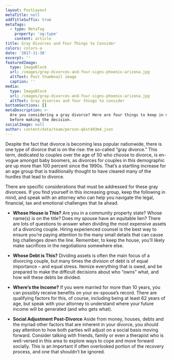 ```yaml
---
layout: PostLayout
metaTitle: null
addTitleSuffix: true
metaTags:
  - type: MetaTag
    property: 'og:type'
    content: article
title: Gray Divorces and Four Things to Consider
colors: colors-a
date: '2017-11-30'
excerpt: ''
featuredImage:
  type: ImageBlock
  url: /images/gray-divorces-and-four-signs-phoenix-arizona.jpg
  altText: Post thumbnail image
  caption: ''
media:
  type: ImageBlock
  url: /images/gray-divorces-and-four-signs-phoenix-arizona.jpg
  altText: Gray divorces and four things to consider
bottomSections: []
metaDescription: >-
  Are you considering a gray divorce? Here are four things to keep in mind
  before making the decision.
socialImage: null
author: content/data/team/person-qkxt493m4.json
---
```

Despite the fact that divorce is becoming less popular nationwide, there is one type of divorce that is on the rise: the so-called “gray divorce.” This term, dedicated to couples over the age of 50 who choose to divorce, is en-vogue amongst baby boomers, as divorces for couples in this demographic are up more than 100 percent since the 1990s. That’s a startling increase for an age group that is traditionally thought to have cleared many of the hurdles that lead to divorce.

There are specific considerations that must be addressed for these gray divorcees. If you find yourself in this increasing group, keep the following in mind, and speak with an attorney who can help you navigate the legal, financial, tax and emotional challenges that lie ahead.

*   **Whose House is This?**
    Are you in a community property state? Whose name(s) is on the title? Does my spouse have an equitable lien? There are lots of questions to answer when dividing the most expensive assets of a divorcing couple. Hiring experienced counsel is the best way to ensure you’re paying attention to the many small details that can cause big challenges down the line. Remember, to keep the house, you’ll likely make sacrifices in the negotiations somewhere else.

*   **Whose Debt is This?**
    Dividing assets is often the main focus of a divorcing couple, but many times the division of debt is of equal importance – and equal stress. Itemize everything that is owed, and be prepared to make the difficult decisions about who “owns” what, and how will these debts be divided.

*   **Where’s the Income?**
    If you were married for more than 10 years, you can possibly receive benefits on your ex-spouse’s record. There are qualifying factors for this, of course, including being at least 62 years of age, but speak with your attorney to understand where your future income will be generated (and who gets what).

*   **Social Adjustment Post-Divorce**
    Aside from money, houses, debts and the myriad other factors that are inherent in your divorce, you should pay attention to how both parties will adjust on a social basis moving forward. Consider talking with friends, family or even a therapist who is well-versed in this area to explore ways to cope and move forward socially. This is an important if often overlooked portion of the recovery process, and one that shouldn’t be ignored.

